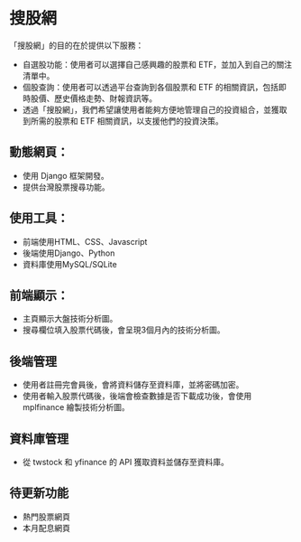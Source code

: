 # 搜股網
「搜股網」的目的在於提供以下服務：
* 自選股功能：使用者可以選擇自己感興趣的股票和 ETF，並加入到自己的關注清單中。  
* 個股查詢：使用者可以透過平台查詢到各個股票和 ETF 的相關資訊，包括即時股價、歷史價格走勢、財報資訊等。  
* 透過「搜股網」，我們希望讓使用者能夠方便地管理自己的投資組合，並獲取到所需的股票和 ETF 相關資訊，以支援他們的投資決策。  

## 動態網頁：
* 使用 Django 框架開發。
* 提供台灣股票搜尋功能。

## 使用工具：
*  前端使用HTML、CSS、Javascript
*  後端使用Django、Python
*  資料庫使用MySQL/SQLite

## 前端顯示：
* 主頁顯示大盤技術分析圖。
* 搜尋欄位填入股票代碼後，會呈現3個月內的技術分析圖。

## 後端管理
* 使用者註冊完會員後，會將資料儲存至資料庫，並將密碼加密。
* 使用者輸入股票代碼後，後端會檢查數據是否下載成功後，會使用 mplfinance 繪製技術分析圖。

## 資料庫管理
* 從 twstock 和 yfinance 的 API 獲取資料並儲存至資料庫。

## 待更新功能
*  熱門股票網頁
*  本月配息網頁
